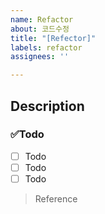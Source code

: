 ```yaml
---
name: Refactor
about: 코드수정
title: "[Refector]"
labels: refactor
assignees: ''

---
```


## Description

### ✅Todo
- [ ] Todo
- [ ] Todo
- [ ] Todo

> Reference
